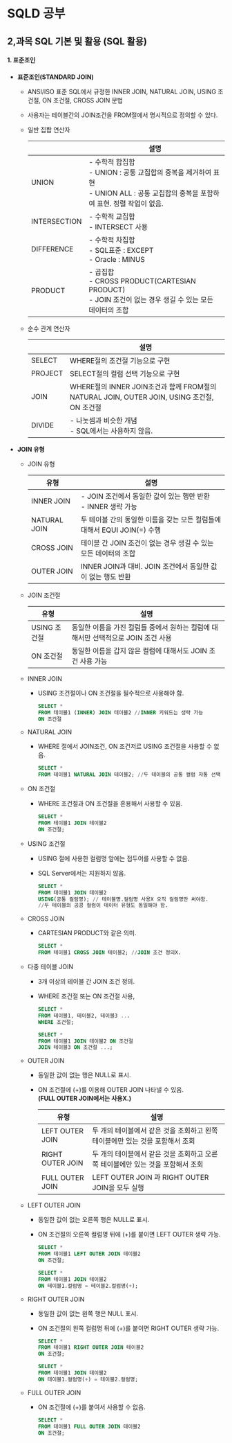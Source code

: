 # SQLD 공부

## 2,과목 SQL 기본 및 활용 (SQL 활용)

#### 1. 표준조인

+ **표준조인(STANDARD JOIN)**
  
  +  ANSI/ISO 표준 SQL에서 규정한 INNER JOIN, NATURAL JOIN, USING 조건절, ON 조건절, CROSS JOIN 문법
  
  + 사용자는 테이블간의 JOIN조건을 FROM절에서 명시적으로 정의할 수 있다.
  
  + 일반 집합 연산자 
    
    |              | 설명                                                                                          |
    | ------------ | ------------------------------------------------------------------------------------------- |
    | UNION        | - 수학적 합집합<br>- UNION : 공통 교집합의 중복을 제거하여 표현<br>- UNION ALL : 공통 교집합의 중복을 포함하여 표현. 정렬 작업이 없음. |
    | INTERSECTION | - 수학적 교집합<br>- INTERSECT 사용                                                                 |
    | DIFFERENCE   | - 수학적 차집합<br>- SQL표준 : EXCEPT<br>- Oracle : MINUS                                           |
    | PRODUCT      | - 곱집합<br>- CROSS PRODUCT(CARTESIAN PRODUCT)<br>- JOIN 조건이 없는 경우 생길 수 있는 모든 데이터의 조합          |
    
    
  
  + 순수 관계 연산자
    
    |         | 설명                                                                          |
    | ------- | --------------------------------------------------------------------------- |
    | SELECT  | WHERE절의 조건절 기능으로 구현                                                         |
    | PROJECT | SELECT절의 컬럼 선택 기능으로 구현                                                      |
    | JOIN    | WHERE절의 INNER JOIN조건과 함께 FROM절의 NATURAL JOIN, OUTER JOIN, USING 조건절, ON 조건절 |
    | DIVIDE  | - 나눗셈과 비슷한 개념<br>- SQL에서는 사용하지 않음.                                          |



+ **JOIN 유형**
  
  + JOIN 유형
    
    | 유형           | 설명                                              |
    | ------------ | ----------------------------------------------- |
    | INNER JOIN   | - JOIN 조건에서 동일한 값이 있는 행만 반환<br>- INNER 생략 가능    |
    | NATURAL JOIN | 두 테이블 간의 동일한 이름을 갖는 모든 컬럼들에 대해서 EQUI JOIN(=) 수행 |
    | CROSS JOIN   | 테이블 간 JOIN 조건이 없는 경우 생길 수 있는 모든 데이터의 조합         |
    | OUTER JOIN   | INNER JOIN과 대비. JOIN 조건에서 동일한 값이 없는 행도 반환       |
    
    
  
  + JOIN 조건절
    
    | 유형        | 설명                                               |
    | --------- | ------------------------------------------------ |
    | USING 조건절 | 동일한 이름을 가진 컬럼들 중에서 원하는 컬럼에 대해서만 선택적으로 JOIN 조건 사용 |
    | ON 조건절    | 동일한 이름을 갑지 않은 컬럼에 대해서도 JOIN 조건 사용 가능             |
    
    
  
  + INNER JOIN
    
    + USING 조건절이나 ON 조건절을 필수적으로 사용해야 함.
      
      ```sql
      SELECT *
      FROM 테이블1 (INNER) JOIN 테이블2 //INNER 키워드는 생략 가능
      ON 조건절
      ```
    
    
  
  + NATURAL JOIN
    
    + WHERE 절에서 JOIN조건, ON 조건저르 USING 조건절을 사용할 수 없음.
      
      ```sql
      SELECT *
      FROM 테이블1 NATURAL JOIN 테이블2; //두 테이블의 공통 컬럼 자통 선택
      ```
    
    
  
  + ON 조건절
    
    + WHERE  조건절과 ON 조건절을 혼용해서 사용할 수 있음.
      
      ```sql
      SELECT *
      FROM 테이블1 JOIN 테이블2 
      ON 조건절;
      ```
    
    
  
  + USING 조건절
    
    + USING 절에 사용한 컬럼명 앞에는 접두어를 사용할 수 없음.
    
    + SQL Server에서는 지원하지 않음.
      
      ```sql
      SELECT *
      FROM 테이블1 JOIN 테이블2
      USING(공통 컬럼명); // 테이블명.컬럼명 사용X 오직 컬럼명만 써야함.
      //두 테이블의 공콩 컬럼이 데이터 유형도 동일해야 함.
      ```
    
    
  
  + CROSS JOIN
    
    + CARTESIAN PRODUCT와 같은 의미.
      
      ```sql
      SELECT *
      FROM 테이블1 CROSS JOIN 테이블2; //JOIN 조건 정의X.
      ```
    
    
  
  + 다중 테이블 JOIN
    
    + 3개 이상의 테이블 간 JOIN 조건 정의.
    
    + WHERE 조건절 또는 ON 조건절 사용,
      
      ```sql
      SELECT *
      FROM 테이블1, 테이블2, 테이블3 ...
      WHERE 조건절;
      
      SELECT *
      FROM 테이블1 JOIN 테이블2 ON 조건절
      JOIN 테이블3 ON 조건절 ...;
      ```
    
    
  
  + OUTER JOIN
    
    + 동일한 값이 없는 행은 NULL로 표시.
    
    + ON 조건절에 (+)를 이용해 OUTER JOIN 나타낼 수 있음.<br>**(FULL OUTER JOIN에서는 사용X.)**
      
      | 유형               | 설명                                            |
      | ---------------- | --------------------------------------------- |
      | LEFT OUTER JOIN  | 두 개의 테이블에서 같은 것을 조회하고 왼쪽 테이블에만 있는 것을 포함해서 조회  |
      | RIGHT OUTER JOIN | 두 개의 테이블에서 같은 것을 조회하고 오른쪽 테이블에만 있는 것을 포함해서 조회 |
      | FULL OUTER JOIN  | LEFT OUTER JOIN 과 RIGHT OUTER JOIN을 모두 실행     |
      
      
  
  + LEFT OUTER JOIN
    
    + 동일한 값이 없는 오른쪽 행은 NULL로 표시.
    
    + ON 조건절의 오른쪽 컬럼명 뒤에 (+)를 붙이면 LEFT OUTER 생략 가능.
      
      ```sql
      SELECT *
      FROM 테이블1 LEFT OUTER JOIN 테이블2
      ON 조건절;
      
      SELECT *
      FROM 테이블1 JOIN 테이블2
      ON 테이블1.컬럼명 = 테이블2.컬럼명(+);
      ```
  
  + RIGHT OUTER JOIN
 
    + 동일한 값이 없는 왼쪽 행은 NULL 표시.
   
    + ON 조건절의 왼쪽 컬럼명 뒤에 (+)를 붙이면 RIGHT OUTER 생략 가능.
   
      ```sql
      SELECT *
      FROM 테이블1 RIGHT OUTER JOIN 테이블2
      ON 조건절;
      
      SELECT *
      FROM 테이블1 JOIN 테이블2
      ON 테이블1.컬럼명(+) = 테이블2.컬럼명;
      ```
  
  + FULL OUTER JOIN
 
    + ON 조건절에 (+)를 붙여서 사용할 수 없음.
   
      ```sql
      SELECT *
      FROM 테이블1 FULL OUTER JOIN 테이블2
      ON 조건절;
      ```
  
